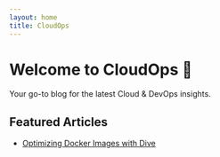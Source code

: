 ```yaml
---
layout: home
title: CloudOps
---
```


# Welcome to CloudOps 🚀
Your go-to blog for the latest Cloud & DevOps insights.

## Featured Articles
- [Optimizing Docker Images with Dive](/2025-03-23-docker-dive-guide)

